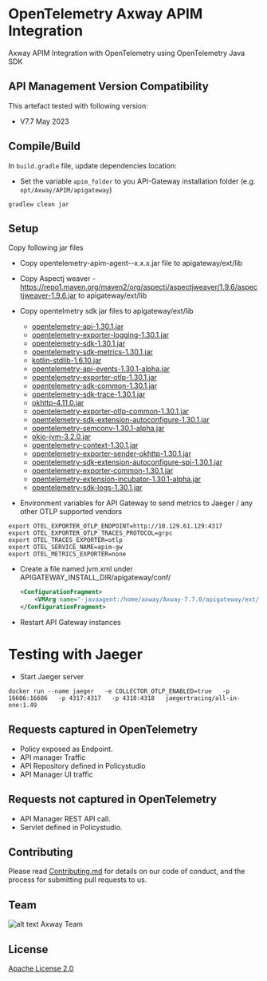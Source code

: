 # OpenTelemetry Axway APIM Integration

Axway APIM Integration with OpenTelemetry using OpenTelemetry Java SDK

## API Management Version Compatibility

This artefact tested with following version:

- V7.7 May 2023 


## Compile/Build

In `build.gradle` file, update dependencies location:

- Set the variable `apim_folder` to you API-Gateway installation folder (e.g. `opt/Axway/APIM/apigateway`)


```
gradlew clean jar
```

## Setup

Copy following jar files


- Copy opentelemetry-apim-agent--x.x.x.jar file to apigateway/ext/lib
- Copy Aspectj weaver - https://repo1.maven.org/maven2/org/aspectj/aspectjweaver/1.9.6/aspectjweaver-1.9.6.jar to  apigateway/ext/lib
- Copy opentelmetry sdk jar files to apigateway/ext/lib 

  - [opentelemetry-api-1.30.1.jar](https://repo1.maven.org/maven2/io/opentelemetry/opentelemetry-api/1.30.1/opentelemetry-api-1.30.1.jar)
  - [opentelemetry-exporter-logging-1.30.1.jar](https://repo1.maven.org/maven2/io/opentelemetry/opentelemetry-exporter-logging/1.30.1/opentelemetry-exporter-logging-1.30.1.jar)
  - [opentelemetry-sdk-1.30.1.jar](https://repo1.maven.org/maven2/io/opentelemetry/opentelemetry-sdk/1.30.1/opentelemetry-sdk-1.30.1.jar)
  - [opentelemetry-sdk-metrics-1.30.1.jar](https://repo1.maven.org/maven2/io/opentelemetry/opentelemetry-sdk-metrics/1.30.1/opentelemetry-sdk-metrics-1.30.1.jar)
  - [kotlin-stdlib-1.6.10.jar](https://repo1.maven.org/maven2/org/jetbrains/kotlin/kotlin-stdlib/1.6.20/kotlin-stdlib-1.6.20.jar)
  - [opentelemetry-api-events-1.30.1-alpha.jar](https://repo1.maven.org/maven2/io/opentelemetry/opentelemetry-api-events/1.30.1-alpha/opentelemetry-api-events-1.30.1-alpha.jar)
  - [opentelemetry-exporter-otlp-1.30.1.jar](https://repo1.maven.org/maven2/io/opentelemetry/opentelemetry-exporter-otlp/1.30.1/opentelemetry-exporter-otlp-1.30.1.jar)       
  - [opentelemetry-sdk-common-1.30.1.jar](https://repo1.maven.org/maven2/io/opentelemetry/opentelemetry-sdk-common/1.30.1/opentelemetry-sdk-common-1.30.1.jar)
  - [opentelemetry-sdk-trace-1.30.1.jar](https://repo1.maven.org/maven2/io/opentelemetry/opentelemetry-sdk-trace/1.30.1/opentelemetry-sdk-trace-1.30.1.jar)
  - [okhttp-4.11.0.jar](https://repo1.maven.org/maven2/com/squareup/okhttp3/okhttp/4.11.0/okhttp-4.11.0.jar)
  - [opentelemetry-exporter-otlp-common-1.30.1.jar](https://repo1.maven.org/maven2/io/opentelemetry/opentelemetry-exporter-otlp/1.30.1/opentelemetry-exporter-otlp-1.30.1.jar)
  - [opentelemetry-sdk-extension-autoconfigure-1.30.1.jar](https://repo1.maven.org/maven2/io/opentelemetry/opentelemetry-sdk-extension-autoconfigure-spi/1.30.1/opentelemetry-sdk-extension-autoconfigure-spi-1.30.1.jar)
  - [opentelemetry-semconv-1.30.1-alpha.jar](https://repo1.maven.org/maven2/io/opentelemetry/opentelemetry-semconv/1.30.1-alpha/opentelemetry-semconv-1.30.1-alpha.jar)
  - [okio-jvm-3.2.0.jar](https://repo1.maven.org/maven2/com/squareup/okio/okio-jvm/3.2.0/okio-jvm-3.2.0.jar)
  - [opentelemetry-context-1.30.1.jar](https://repo1.maven.org/maven2/io/opentelemetry/opentelemetry-context/1.30.1/opentelemetry-context-1.30.1.jar)
  - [opentelemetry-exporter-sender-okhttp-1.30.1.jar](https://repo1.maven.org/maven2/io/opentelemetry/opentelemetry-exporter-sender-okhttp/1.30.1/opentelemetry-exporter-sender-okhttp-1.30.1.jar)
  - [opentelemetry-sdk-extension-autoconfigure-spi-1.30.1.jar](https://repo1.maven.org/maven2/io/opentelemetry/opentelemetry-sdk-extension-autoconfigure-spi/1.30.1/opentelemetry-sdk-extension-autoconfigure-spi-1.30.1.jar)
  - [opentelemetry-exporter-common-1.30.1.jar](https://repo1.maven.org/maven2/io/opentelemetry/opentelemetry-exporter-common/1.30.1/opentelemetry-exporter-common-1.30.1.jar)
  - [opentelemetry-extension-incubator-1.30.1-alpha.jar](https://repo1.maven.org/maven2/io/opentelemetry/opentelemetry-extension-incubator/1.30.1-alpha/opentelemetry-extension-incubator-1.30.1-alpha.jar)
  - [opentelemetry-sdk-logs-1.30.1.jar](https://repo1.maven.org/maven2/io/opentelemetry/opentelemetry-sdk-logs/1.30.1/opentelemetry-sdk-logs-1.30.1.jar)

- Environment variables for API Gateway to send metrics to Jaeger / any other OTLP supported vendors

```
export OTEL_EXPORTER_OTLP_ENDPOINT=http://10.129.61.129:4317
export OTEL_EXPORTER_OTLP_TRACES_PROTOCOL=grpc
export OTEL_TRACES_EXPORTER=otlp
export OTEL_SERVICE_NAME=apim-gw
export OTEL_METRICS_EXPORTER=none
```
- Create a file named jvm.xml under APIGATEWAY_INSTALL_DIR/apigateway/conf/
    ```xml
    <ConfigurationFragment>
        <VMArg name="-javaagent:/home/axway/Axway-7.7.0/apigateway/ext/lib/aspectjweaver-1.9.6.jar"/>
    </ConfigurationFragment>
    ```
- Restart API Gateway instances

# Testing with Jaeger

- Start Jaeger server
```
docker run --name jaeger   -e COLLECTOR_OTLP_ENABLED=true   -p 16686:16686   -p 4317:4317   -p 4318:4318   jaegertracing/all-in-one:1.49
```


## Requests captured in OpenTelemetry
- Policy exposed as Endpoint.
- API manager Traffic
- API Repository defined in Policystudio
- API Manager UI traffic

## Requests not captured in OpenTelemetry
- API Manager REST API call.
- Servlet defined in Policystudio.


## Contributing

Please read [Contributing.md](https://github.com/Axway-API-Management-Plus/Common/blob/master/Contributing.md) for details on our code of conduct, and the process for submitting pull requests to us.

## Team

![alt text][Axwaylogo] Axway Team

[Axwaylogo]: https://github.com/Axway-API-Management/Common/blob/master/img/AxwayLogoSmall.png  "Axway logo"

## License
[Apache License 2.0](LICENSE)
